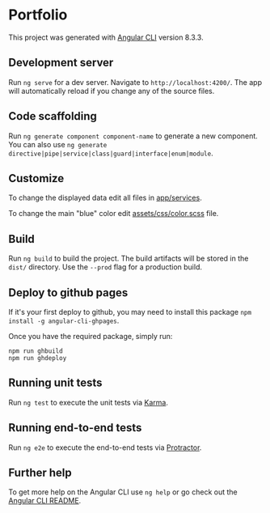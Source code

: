 # Portfolio

This project was generated with [Angular CLI](https://github.com/angular/angular-cli) version 8.3.3.

## Development server

Run `ng serve` for a dev server. Navigate to `http://localhost:4200/`. The app will automatically reload if you change any of the source files.

## Code scaffolding

Run `ng generate component component-name` to generate a new component. You can also use `ng generate directive|pipe|service|class|guard|interface|enum|module`.

## Customize

To change the displayed data edit all files in [app/services](src/app/services).

To change the main "blue" color edit [assets/css/color.scss](src/assets/css/color.scss) file.

## Build

Run `ng build` to build the project. The build artifacts will be stored in the `dist/` directory. Use the `--prod` flag for a production build.

## Deploy to github pages

If it's your first deploy to github, you may need to install this package `npm install -g angular-cli-ghpages`.

Once you have the required package, simply run:
```
npm run ghbuild
npm run ghdeploy
```

## Running unit tests

Run `ng test` to execute the unit tests via [Karma](https://karma-runner.github.io).

## Running end-to-end tests

Run `ng e2e` to execute the end-to-end tests via [Protractor](http://www.protractortest.org/).

## Further help

To get more help on the Angular CLI use `ng help` or go check out the [Angular CLI README](https://github.com/angular/angular-cli/blob/master/README.md).
